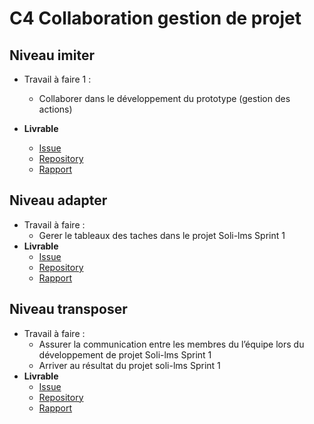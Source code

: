 # C4 Collaboration gestion de projet


## Niveau imiter
  
-  Travail à faire 1 :
   -  Collaborer dans le développement du prototype (gestion des actions)
  
- **Livrable**
     - [Issue](https://github.com/labs-web/prototype/issues/191)
     - [Repository](https://github.com/labs-web/prototype)
     -   [Rapport](https://labs-web.github.io/prototype/documentation/authorization/)

## Niveau adapter

-  Travail à faire  :
   -  Gerer le tableaux des taches dans le projet Soli-lms Sprint 1
- **Livrable**
     - [Issue]()
     - [Repository]()
     -   [Rapport]()
  
## Niveau transposer

-  Travail à faire  :
   -  Assurer la communication entre les membres du l’équipe lors du développement de projet Soli-lms Sprint 1
   -  Arriver au résultat du projet soli-lms Sprint 1
- **Livrable**
     - [Issue]()
     - [Repository]()
     -   [Rapport]()